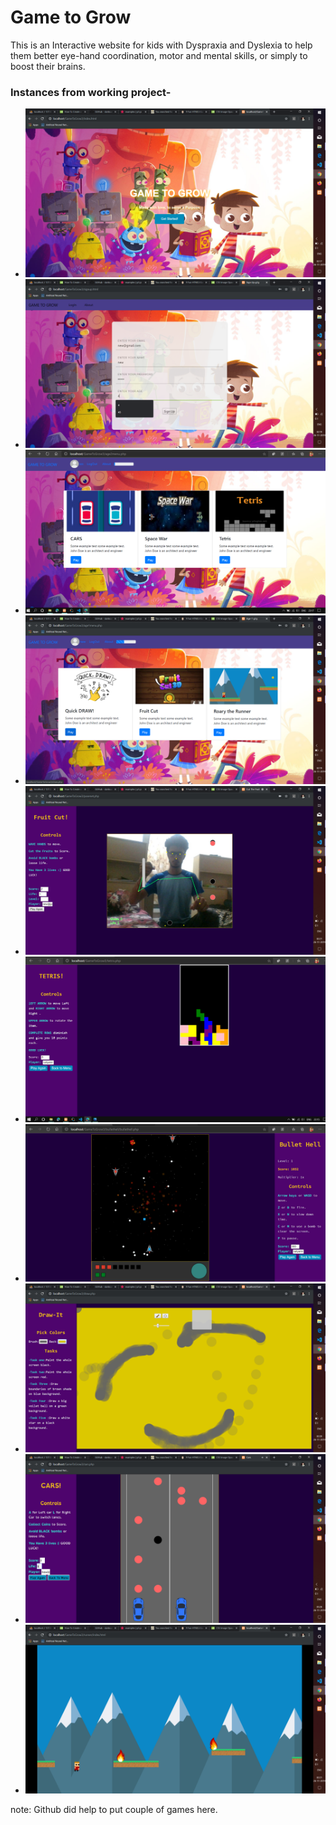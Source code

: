 # Game to Grow
This is an Interactive website for kids with Dyspraxia and Dyslexia to help them better eye-hand coordination, motor and mental skills, or simply to boost their brains.
### Instances from working project-
- ![index page](/ss/s1.png)
- ![index page](/ss/s4.png)
- ![index page](/ss/s3.png)
- ![index page](/ss/s5.png)
- ![index page](/ss/s0.png)
- ![index page](/ss/s11.png)
- ![index page](/ss/s10.png)
- ![index page](/ss/s6.png)
- ![index page](/ss/s7.png)
- ![index page](/ss/s8.png)

note: Github did help to put couple of games here.
